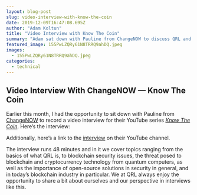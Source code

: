 ```yaml
---
layout: blog-post
slug: video-interview-with-know-the-coin
date: 2019-12-09T16:47:08.695Z
author: "Adam Koltun"
title: "Video Interview with Know The Coin"
summary: "Adam sat down with Pauline from ChangeNOW to discuss QRL and Blockchain"
featured_image: 155PwLZQRy61N8TRRQ9ahDQ.jpeg
images:
  - 155PwLZQRy61N8TRRQ9ahDQ.jpeg
categories:
  - technical
---
```


## Video Interview With ChangeNOW — Know The Coin

Earlier this month, I had the opportunity to sit down with Pauline from [ChangeNOW](https://changenow.io/) to record a video interview for their YouTube series *[Know The Coin](https://www.youtube.com/playlist?list=PLXY0gJl_qhdFpaewjzHn6Syf7EkaIF0VS)*. Here’s the interview:

Additionally, here’s a link to the [interview](https://www.youtube.com/watch?v=YTW0FauLZu8&) on their YouTube channel.

The interview runs 48 minutes and in it we cover topics ranging from the basics of what QRL is, to blockchain security issues, the threat posed to blockchain and cryptocurrency technology from quantum computers, as well as the importance of open-source solutions in security in general, and in today’s blockchain industry in particular. We at QRL always enjoy the opportunity to share a bit about ourselves and our perspective in interviews like this.